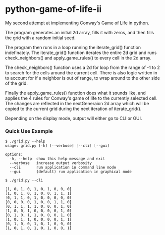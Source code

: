 # python-game-of-life-ii
My second attempt at implementing Conway's Game of Life in python.

The program generates an initial 2d array, fills it with zeros, and then fills the grid with a random initial seed.

The program then runs in a loop running the iterate_grid() function indefinately. The iterate_grid() function iterates the entire 2d grid and runs check_neighbors() and apply_game_rules() to every cell in the 2d array.

The check_neighbors() function uses a 2d for loop from the range of -1 to 2 to search for the cells around the current cell. There is also logic written in to account for if a neighbor is out of range, to wrap around to the other side of the grid.

Finally the apply_game_rules() function does what it sounds like, and applies the 4 rules for Conway's game of life to the currently selected cell. The changes are reflected in the nextGeneraion 2d array which will be copied to the current grid during the next iteration of iterate_grid().

Depending on the display mode, output will either go to CLI or GUI.

### Quick Use Example
```
$ ./grid.py --help
usage: grid.py [-h] [--verbose] [--cli] [--gui]

options:
  -h, --help  show this help message and exit
  --verbose   increase output verbosity
  --cli       run application in command line mode
  --gui       (default) run application in graphical mode

$ ./grid.py --cli

[1, 0, 1, 0, 1, 0, 1, 0, 0, 0]
[1, 0, 1, 0, 1, 0, 0, 1, 1, 1]
[0, 1, 1, 0, 1, 0, 0, 0, 0, 0]
[0, 0, 0, 0, 1, 0, 0, 1, 1, 0]
[0, 1, 1, 1, 1, 0, 0, 0, 1, 0]
[1, 0, 0, 1, 0, 0, 0, 0, 1, 0]
[0, 1, 0, 1, 1, 0, 0, 0, 1, 0]
[1, 0, 1, 1, 0, 0, 0, 0, 1, 1]
[0, 1, 0, 0, 1, 0, 1, 0, 0, 0]
[1, 0, 1, 0, 1, 0, 1, 0, 0, 1]
```
